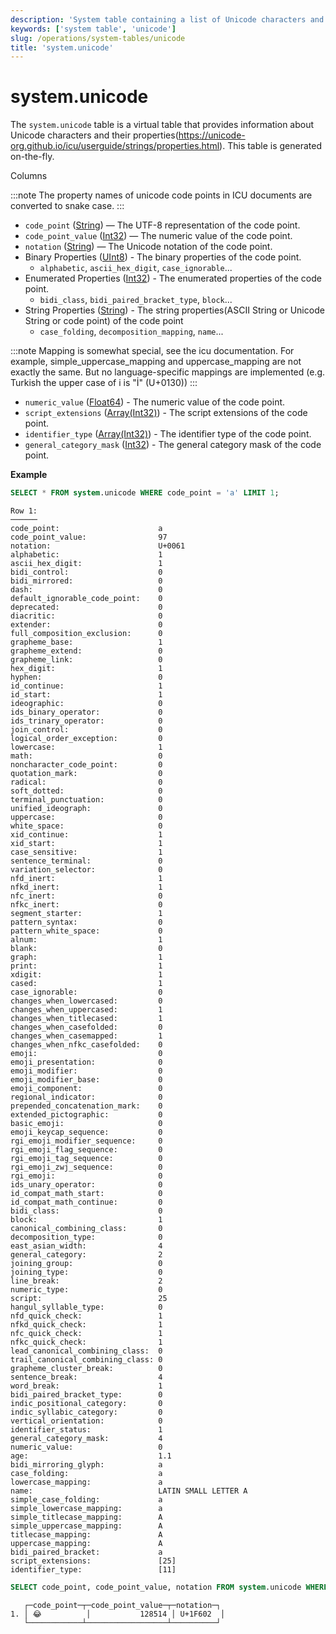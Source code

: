 ```yaml
---
description: 'System table containing a list of Unicode characters and their properties.'
keywords: ['system table', 'unicode']
slug: /operations/system-tables/unicode
title: 'system.unicode'
---
```


# system.unicode

The `system.unicode` table is a virtual table that provides information about Unicode characters and their properties(https://unicode-org.github.io/icu/userguide/strings/properties.html). This table is generated on-the-fly.

Columns

:::note
The property names of unicode code points in ICU documents are converted to snake case. 
:::

- `code_point` ([String](../../sql-reference/data-types/string.md)) — The UTF-8 representation of the code point.
- `code_point_value` ([Int32](../../sql-reference/data-types/int-uint.md)) — The numeric value of the code point.
- `notation` ([String](../../sql-reference/data-types/string.md)) — The Unicode notation of the code point.
- Binary Properties ([UInt8](../../sql-reference/data-types/int-uint.md)) - The binary properties of the code point.
    - `alphabetic`, `ascii_hex_digit`, `case_ignorable`...
- Enumerated Properties ([Int32](../../sql-reference/data-types/int-uint.md)) - The enumerated properties of the code point.
    - `bidi_class`, `bidi_paired_bracket_type`, `block`...
- String Properties ([String](../../sql-reference/data-types/string.md)) - The string properties(ASCII String or Unicode String or code point) of the code point
    - `case_folding`, `decomposition_mapping`, `name`...


:::note
Mapping is somewhat special, see the icu documentation. For example, simple_uppercase_mapping and uppercase_mapping are not exactly the same. But no language-specific mappings are implemented (e.g. Turkish the upper case of i is "İ" (U+0130))
:::

- `numeric_value` ([Float64](../../sql-reference/data-types/float.md)) - The numeric value of the code point.
- `script_extensions` ([Array(Int32)](../../sql-reference/data-types/array.md)) - The script extensions of the code point.
- `identifier_type` ([Array(Int32)](../../sql-reference/data-types/array.md)) - The identifier type of the code point.
- `general_category_mask` ([Int32](../../sql-reference/data-types/int-uint.md)) - The general category mask of the code point.


**Example**
```sql
SELECT * FROM system.unicode WHERE code_point = 'a' LIMIT 1;
```

```text
Row 1:
──────
code_point:                      a
code_point_value:                97
notation:                        U+0061
alphabetic:                      1
ascii_hex_digit:                 1
bidi_control:                    0
bidi_mirrored:                   0
dash:                            0
default_ignorable_code_point:    0
deprecated:                      0
diacritic:                       0
extender:                        0
full_composition_exclusion:      0
grapheme_base:                   1
grapheme_extend:                 0
grapheme_link:                   0
hex_digit:                       1
hyphen:                          0
id_continue:                     1
id_start:                        1
ideographic:                     0
ids_binary_operator:             0
ids_trinary_operator:            0
join_control:                    0
logical_order_exception:         0
lowercase:                       1
math:                            0
noncharacter_code_point:         0
quotation_mark:                  0
radical:                         0
soft_dotted:                     0
terminal_punctuation:            0
unified_ideograph:               0
uppercase:                       0
white_space:                     0
xid_continue:                    1
xid_start:                       1
case_sensitive:                  1
sentence_terminal:               0
variation_selector:              0
nfd_inert:                       1
nfkd_inert:                      1
nfc_inert:                       0
nfkc_inert:                      0
segment_starter:                 1
pattern_syntax:                  0
pattern_white_space:             0
alnum:                           1
blank:                           0
graph:                           1
print:                           1
xdigit:                          1
cased:                           1
case_ignorable:                  0
changes_when_lowercased:         0
changes_when_uppercased:         1
changes_when_titlecased:         1
changes_when_casefolded:         0
changes_when_casemapped:         1
changes_when_nfkc_casefolded:    0
emoji:                           0
emoji_presentation:              0
emoji_modifier:                  0
emoji_modifier_base:             0
emoji_component:                 0
regional_indicator:              0
prepended_concatenation_mark:    0
extended_pictographic:           0
basic_emoji:                     0
emoji_keycap_sequence:           0
rgi_emoji_modifier_sequence:     0
rgi_emoji_flag_sequence:         0
rgi_emoji_tag_sequence:          0
rgi_emoji_zwj_sequence:          0
rgi_emoji:                       0
ids_unary_operator:              0
id_compat_math_start:            0
id_compat_math_continue:         0
bidi_class:                      0
block:                           1
canonical_combining_class:       0
decomposition_type:              0
east_asian_width:                4
general_category:                2
joining_group:                   0
joining_type:                    0
line_break:                      2
numeric_type:                    0
script:                          25
hangul_syllable_type:            0
nfd_quick_check:                 1
nfkd_quick_check:                1
nfc_quick_check:                 1
nfkc_quick_check:                1
lead_canonical_combining_class:  0
trail_canonical_combining_class: 0
grapheme_cluster_break:          0
sentence_break:                  4
word_break:                      1
bidi_paired_bracket_type:        0
indic_positional_category:       0
indic_syllabic_category:         0
vertical_orientation:            0
identifier_status:               1
general_category_mask:           4
numeric_value:                   0
age:                             1.1
bidi_mirroring_glyph:            a
case_folding:                    a
lowercase_mapping:               a
name:                            LATIN SMALL LETTER A
simple_case_folding:             a
simple_lowercase_mapping:        a
simple_titlecase_mapping:        A
simple_uppercase_mapping:        A
titlecase_mapping:               A
uppercase_mapping:               A
bidi_paired_bracket:             a
script_extensions:               [25]
identifier_type:                 [11]

```

```sql
SELECT code_point, code_point_value, notation FROM system.unicode WHERE code_point = '😂';
```
```text
   ┌─code_point─┬─code_point_value─┬─notation─┐
1. │ 😂          │           128514 │ U+1F602  │
   └────────────┴──────────────────┴──────────┘
```
